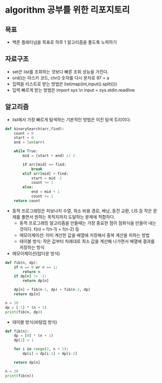 # algorithm 공부를 위한 리포지토리

## 목표

- 백준 플래티넘을 목표로 하루 1 알고리즘을 풀도록 노력하기

## 자료구조

- set은 list를 조회하는 것보다 빠른 조회 성능을 가진다.
- ord()는 아스키 코드, chr() 숫자를 다시 문자로 97 = a
- 입력을 리스트로 받는 방법은 list(map(int,input().split()))
- 입력 빠르게 받는 방법은 import sys \n input = sys.stdin.readline

## 알고리즘

- list에서 가장 빠르게 탐색하는 기본적인 방법은 이진 탐색 트리이다.

```python
def binarySearch(arr,find):
    count = 0
    start = 0
    end = len(arr)

    while True:
        mid = (start + end) // 2

        if arr[mid] == find:
            break
        elif arr[mid] < find:
            start = mid -1
            count += 1
        else:
            end = mid + 1
            count += 1
    return count
```

- 동적 프로그래밍은 피보나치 수열, 최소 비용 경로, 배낭, 동전 교환, LIS 등 작은 문제를 풀면서 원하는 목적지까지 도달하는 문제에 적합하다.
  - 동적 프로그래밍 알고리즘을 만들때는 가장 중요한 점이 점화식을 만들어 내는 것이다. f(n) = f(n-1) + f(n-2) 등
  - 메모이제이션: 이미 계산한 값을 배열에 저장해서 중복 계산을 피하는 방법
  - 테이블 방식: 작은 값부터 차례대로 최소 값을 계산해 나가면서 배열에 결과를 저장하는 방식
- 메모이제이션(탑다운 방식)

```python
def fib(n, dp):
    if n == 0 or n == 1:
        return n
    if dp[n] != -1:
        return dp[n]

    dp[n] = fib(n-1, dp) + fib(n-2, dp)
    return dp[n]

n = 10
dp = [-1] * (n + 1)
print(fib(n, dp))
```

- 테이블 방식(바텀업 방식)

```python
def fib(n):
    dp = [0] * (n + 1)
    dp[1] = 1

    for i in range(2, n + 1):
        dp[i] = dp[i-1] + dp[i-2]

    return dp[n]

n = 10
print(fib(n))
```
